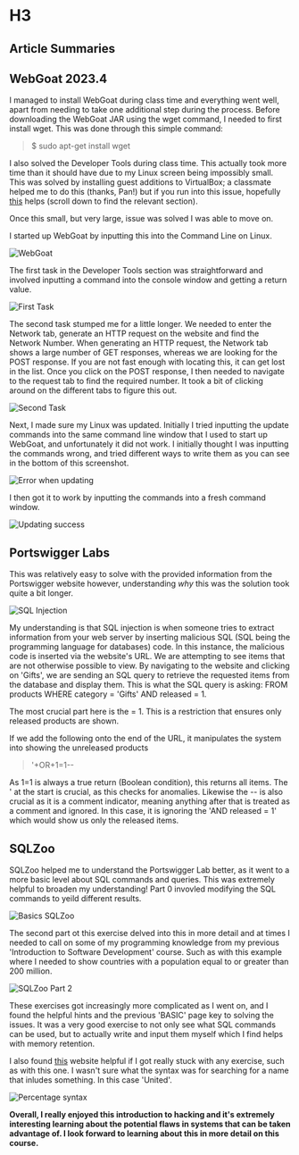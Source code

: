 # H3

## Article Summaries

## WebGoat 2023.4

I managed to install WebGoat during class time and everything went well, apart from needing to take one additional step during the process. Before downloading the WebGoat JAR using the wget command, I needed to first install wget. This was done through this simple command: 
> $ sudo apt-get install wget

I also solved the Developer Tools during class time. This actually took more time than it should have due to my Linux screen being impossibly small. This was solved by installing guest additions to VirtualBox; a classmate helped me to do this (thanks, Pan!) but if you run into this issue, hopefully [this](https://terokarvinen.com/2021/install-debian-on-virtualbox/) helps (scroll down to find the relevant section).

Once this small, but very large, issue was solved I was able to move on.

I started up WebGoat by inputting this into the Command Line on Linux.

![WebGoat](https://github.com/chelsea-12/chelseaexamples/blob/main/Screenshot%202024-02-01%20100807.png)

The first task in the Developer Tools section was straightforward and involved inputting a command into the console window and getting a return value.

![First Task](https://github.com/chelsea-12/chelseaexamples/blob/main/Screenshot%202024-02-01%20101131.png)

The second task stumped me for a little longer. We needed to enter the Network tab, generate an HTTP request on the website and find the Network Number. When generating an HTTP request, the Network tab shows a large number of GET responses, whereas we are looking for the POST response. If you are not fast enough with locating this, it can get lost in the list. Once you click on the POST response, I then needed to navigate to the request tab to find the required number. It took a bit of clicking around on the different tabs to figure this out.

![Second Task](https://github.com/chelsea-12/chelseaexamples/blob/main/Screenshot%202024-02-01%20101200.png)

Next, I made sure my Linux was updated. Initially I tried inputting the update commands into the same command line window that I used to start up WebGoat, and unfortunately it did not work. I initially thought I was inputting the commands wrong, and tried different ways to write them as you can see in the bottom of this screenshot.

![Error when updating](https://github.com/chelsea-12/chelseaexamples/blob/main/Screenshot%202024-02-01%20101706.png)

I then got it to work by inputting the commands into a fresh command window.

![Updating success](https://github.com/chelsea-12/chelseaexamples/blob/main/Screenshot%202024-02-01%20101727.png)


## Portswigger Labs

This was relatively easy to solve with the provided information from the Portswigger website however, understanding *why* this was the solution took quite a bit longer.

![SQL Injection](https://github.com/chelsea-12/chelseaexamples/blob/main/Screenshot%202024-01-31%20092041.png)

My understanding is that SQL injection is when someone tries to extract information from your web server by inserting malicious SQL (SQL being the programming language for databases) code. In this instance, the malicious code is inserted via the website's URL. We are attempting to see items that are not otherwise possible to view. By navigating to the website and clicking on 'Gifts', we are sending an SQL query to retrieve the requested items from the database and display them. This is what the SQL query is asking: FROM products WHERE category = 'Gifts' AND released = 1.

The most crucial part here is the = 1. This is a restriction that ensures only released products are shown. 

If we add the following onto the end of the URL, it manipulates the system into showing the unreleased products

> '+OR+1=1--

As 1=1 is always a true return (Boolean condition), this returns all items. The ' at the start is crucial, as this checks for anomalies. Likewise the -- is also crucial as it is a comment indicator, meaning anything after that is treated as a comment and ignored. In this case, it is ignoring the 'AND released = 1' which would show us only the released items.


## SQLZoo


SQLZoo helped me to understand the Portswigger Lab better, as it went to a more basic level about SQL commands and queries. This was extremely helpful to broaden my understanding! Part 0 invovled modifying the SQL commands to yeild different results.

![Basics SQLZoo](https://github.com/chelsea-12/chelseaexamples/blob/main/Screenshot%202024-02-01%20112909.png)

The second part ot this exercise delved into this in more detail and at times I needed to call on some of my programming knowledge from my previous 'Introduction to Software Development' course. Such as with this example where I needed to show countries with a population equal to or greater than 200 million.

![SQLZoo Part 2](https://github.com/chelsea-12/chelseaexamples/blob/main/Screenshot%202024-02-01%20113317.png)

These exercises got increasingly more complicated as I went on, and I found the helpful hints and the previous 'BASIC' page key to solving the issues. It was a very good exercise to not only see what SQL commands can be used, but to actually write and input them myself which I find helps with memory retention.

I also found [this](https://thedatasleuth.github.io/2018/08/11/SELECT-Basics.html) website helpful if I got really stuck with any exercise, such as with this one. I wasn't sure what the syntax was for searching for a name that inludes something. In this case 'United'.

![Percentage syntax](https://github.com/chelsea-12/chelseaexamples/blob/main/Screenshot%202024-02-01%20115230.png)

**Overall, I really enjoyed this introduction to hacking and it's extremely interesting learning about the potential flaws in systems that can be taken advantage of. I look forward to learning about this in more detail on this course.**
